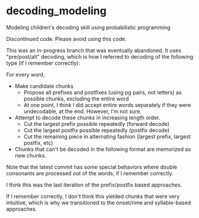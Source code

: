 # decoding_modeling
Modeling children's decoding skill using probabilistic programming

Discontinued code. Please avoid using this code.

This was an in-progress branch that was eventually abandoned. It uses "pre/post/alt" decoding, which is how I referred to decoding of the following type (if I remember correctly):

For every word,
- Make candidate chunks
  - Propose all prefixes and postfixes (using pg pairs, not letters) as possible chunks, excluding the entire word
  - At one point, I think I did accept entire words separately if they were undecodable, at the end. However, I'm not sure.
- Attempt to decode these chunks in increasing length order. 
  - Cut the largest prefix possible repeatedly (forward decode)
  - Cut the largest postfix possible repeatedly (postfix decode)
  - Cut the remaining piece in alternating fashion (largest prefix, largest postfix, etc)
- Chunks that can't be decoded in the following format are memorized as new chunks.

Note that the latest commit has some special behaviors where double consonants are processed out of the words, if I remember correctly.

I think this was the last iteration of the prefix/postfix based approaches.

If I remember correctly, I don't think this yielded chunks that were very intuitive, which is why we transitioned to the onset/rime and syllable-based approaches.

